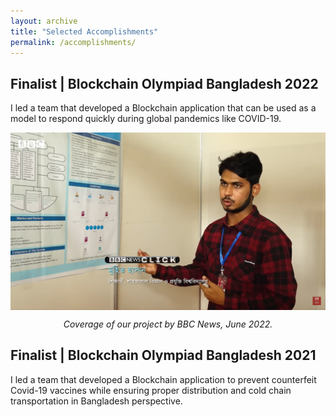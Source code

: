 ```yaml
---
layout: archive
title: "Selected Accomplishments"
permalink: /accomplishments/
---
```


## Finalist | Blockchain Olympiad Bangladesh 2022
I led a team that developed a Blockchain application that can be used as a model to respond quickly during global pandemics like COVID-19.

<div style="text-align:center;">
    <img src="/images/BCOLBD.png" align="center" width=650px/>
    <p style="font-style:italic;">Coverage of our project by BBC News, June 2022.</p>
</div>


## Finalist | Blockchain Olympiad Bangladesh 2021
I led a team that developed a Blockchain application to prevent counterfeit Covid-19 vaccines while ensuring proper distribution and cold chain transportation in Bangladesh perspective.
